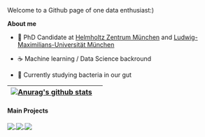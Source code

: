 <p align="center"><a href="https://Vlasovets.github.io"><img width="80%" /></a></p>

<br />

Welcome to a Github page of one data enthusiast:)

**About me**

- 🧐 PhD Candidate at [Helmholtz Zentrum München](https://www.helmholtz-munich.de/helmholtz-zentrum-muenchen/index.html) and [Ludwig-Maximilians-Universität München](https://www.en.statistik.uni-muenchen.de/index.html)

- ☕ Machine learning / Data Science backround

- 🦠 Currently studying bacteria in our gut


| <a href="https://github.com/anuraghazra/github-readme-stats"><img align="center" src="https://github-readme-stats.vercel.app/api?username=Vlasovets&count_private=true&show_icons=true&theme=buefy" alt="Anurag's github stats" /></a> | <a href="https://github-readme-stats.vercel.app/api/top-langs/?username=Vlasovets&hide=jupyter%20notebook&langs_count=7&layout=compact" /></a> |
| ------------- | ------------- |




#### Main Projects

<a href="https://github.com/Vlasovets/GGLasso">
  <img align="center" src="https://github-readme-stats.vercel.app/api/pin/?username=Vlasovets&repo=GGLasso" />
</a>

<a href="https://github.com/Vlasovets/brain_challenge">
  <img align="center" src="https://github-readme-stats.vercel.app/api/pin/?username=Vlasovets&repo=brain_challenge" />
</a>

<a href="https://github.com/Vlasovets/Causal_Microbiome_Tutorial">
  <img align="center" src="https://github-readme-stats.vercel.app/api/pin/?username=Vlasovets&repo=Causal_Microbiome_Tutorial" />
</a>

<br />
<br />

